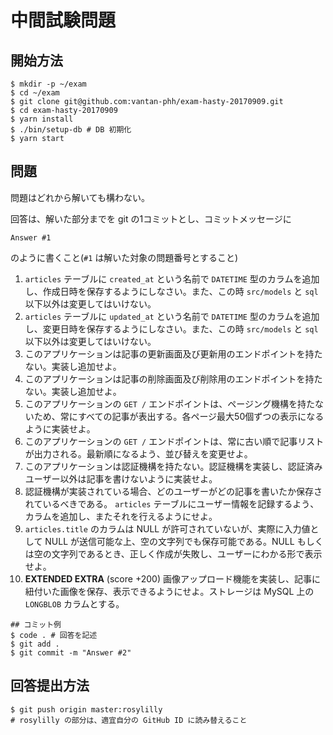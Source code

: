 # 中間試験問題

## 開始方法

```
$ mkdir -p ~/exam
$ cd ~/exam
$ git clone git@github.com:vantan-phh/exam-hasty-20170909.git
$ cd exam-hasty-20170909
$ yarn install
$ ./bin/setup-db # DB 初期化
$ yarn start
```

## 問題

問題はどれから解いても構わない。

回答は、解いた部分までを git の1コミットとし、コミットメッセージに

```
Answer #1
```

のように書くこと(`#1` は解いた対象の問題番号とすること)

1. `articles` テーブルに `created_at` という名前で `DATETIME` 型のカラムを追加し、作成日時を保存するようにしなさい。また、この時 `src/models` と `sql` 以下以外は変更してはいけない。
1. `articles` テーブルに `updated_at` という名前で `DATETIME` 型のカラムを追加し、変更日時を保存するようにしなさい。また、この時 `src/models` と `sql` 以下以外は変更してはいけない。
1. このアプリケーションは記事の更新画面及び更新用のエンドポイントを持たない。実装し追加せよ。
1. このアプリケーションは記事の削除画面及び削除用のエンドポイントを持たない。実装し追加せよ。
1. このアプリケーションの `GET /` エンドポイントは、ページング機構を持たないため、常にすべての記事が表出する。各ページ最大50個ずつの表示になるように実装せよ。
1. このアプリケーションの `GET /` エンドポイントは、常に古い順で記事リストが出力される。最新順になるよう、並び替えを変更せよ。
1. このアプリケーションは認証機構を持たない。認証機構を実装し、認証済みユーザー以外は記事を書けないように実装せよ。
1. 認証機構が実装されている場合、どのユーザーがどの記事を書いたか保存されているべきである。 `articles` テーブルにユーザー情報を記録するよう、カラムを追加し、またそれを行えるようにせよ。
1. `articles.title` のカラムは NULL が許可されていないが、実際に入力値として NULL が送信可能な上、空の文字列でも保存可能である。NULL もしくは空の文字列であるとき、正しく作成が失敗し、ユーザーにわかる形で表示せよ。
1. **EXTENDED EXTRA** (score +200) 画像アップロード機能を実装し、記事に紐付いた画像を保存、表示できるようにせよ。ストレージは MySQL 上の `LONGBLOB` カラムとする。

```
## コミット例
$ code . # 回答を記述
$ git add .
$ git commit -m "Answer #2"
```

## 回答提出方法

```
$ git push origin master:rosylilly
# rosylilly の部分は、適宜自分の GitHub ID に読み替えること
```
